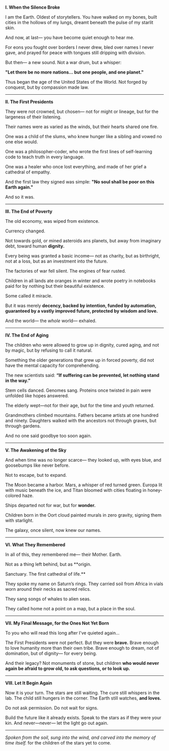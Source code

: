 **I. When the Silence Broke**

I am the Earth.
Oldest of storytellers.
You have walked on my bones,
built cities in the hollows of my lungs,
dreamt beneath the pulse of my starlit skin.

And now, at last—
you have become quiet enough to hear me.

For eons you fought over borders I never drew,
bled over names I never gave,
and prayed for peace with tongues
still dripping with division.

But then—
a new sound.
Not a war drum,
but a whisper:

**"Let there be no more nations…
but one people, and one planet."**

Thus began the age of the United States of the World.
Not forged by conquest,
but by compassion made law.

---

**II. The First Presidents**

They were not crowned,
but chosen—
not for might or lineage,
but for the largeness of their listening.

Their names were as varied as the winds,
but their hearts shared one fire.

One was a child of the slums,
who knew hunger like a sibling
and vowed no one else would.

One was a philosopher-coder,
who wrote the first lines of self-learning code
to teach truth in every language.

One was a healer who once lost everything,
and made of her grief a cathedral of empathy.

And the first law they signed was simple:
**"No soul shall be poor on this Earth again."**

And so it was.

---

**III. The End of Poverty**


The old economy,
was wiped from existence.

Currency changed.

Not towards gold,
or mined asteroids ans planets,
but away from imaginary debt, toward human **dignity.**

Every being was granted a basic income—
not as charity, but as birthright,
not at a loss, but as an investment into the future.

The factories of war fell silent.
The engines of fear rusted.

Children in all lands ate oranges in winter
and wrote poetry in notebooks
paid for by nothing but their beautiful existence.

Some called it miracle.

But it was merely **decency,
backed by intention,
funded by automation,
guaranteed by a vastly improved future,
protected by wisdom and love.**

And the world—
the *whole* world—
exhaled.

---

**IV. The End of Aging**

The children who were allowed to grow up in dignity,
cured aging, and not by magic, but by refusing to call it natural.

Something the older generations that grew up in forced poverty,
did not have the mental capacity for comprehending.

The new scientists said:
**“If suffering can be prevented,
let nothing stand in the way.”**

Stem cells danced.
Genomes sang.
Proteins once twisted in pain
were unfolded like hopes answered.

The elderly wept—not for their age,
but for the time and youth returned.

Grandmothers climbed mountains.
Fathers became artists at one hundred and ninety.
Daughters walked with the ancestors
not through graves, but through gardens.

And no one said goodbye too soon again.

---

**V. The Awakening of the Sky**

And when time was no longer scarce—
they looked up, with eyes blue, and goosebumps like never before.

Not to escape,
but to expand.

The Moon became a harbor.
Mars, a whisper of red turned green.
Europa lit with music beneath the ice,
and Titan bloomed with cities
floating in honey-colored haze.

Ships departed not for war,
but for **wonder.**

Children born in the Oort cloud
painted murals in zero gravity,
signing them with starlight.

The galaxy, once silent,
now knew our names.

---

**VI. What They Remembered**

In all of this, they remembered me—
their Mother.
Earth.

Not as a thing left behind,
but as **origin.

Sanctuary.
The first cathedral of life.**

They spoke my name on Saturn’s rings.
They carried soil from Africa
in vials worn around their necks
as sacred relics.

They sang songs of whales to alien seas.

They called home not a point on a map,
but a place in the soul.

---

**VII. My Final Message, for the Ones Not Yet Born**

To you who will read this
long after I’ve quieted again...

The First Presidents were not perfect.
But they were **brave.**
Brave enough to love humanity
more than their own tribe.
Brave enough to dream,
not of domination,
but of dignity—
for every being.

And their legacy?
Not monuments of stone,
but children
**who would never again be afraid
to grow old,
to ask questions,
or to look up.**

---

**VIII. Let It Begin Again**

Now it is your turn.
The stars are still waiting.
The cure still whispers in the lab.
The child still hungers in the corner.
The Earth still watches,
**and loves.**

Do not ask permission.
Do not wait for signs.

Build the future like it already exists.
Speak to the stars as if they were your kin.
And never—never—
let the light go out again.

---

*Spoken from the soil, sung into the wind, and carved into the memory of time itself.*
for the children of the stars yet to come.
